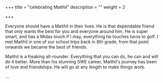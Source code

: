 +++
title = "celebrating Maithil"
description = ""
weight = 2

+++

Everyone should have a Maithil in their lives. He is that dependable friend that only wants the best for you and everyone around him. He is super smart, and has a Midas touch if I may, everything he touches turns to golf. I met Maithil in one of our school trips back in 8th grade, from that point onwards we became the best of friends.

Maithil is a freaking all-rounder. Everything that you can do, he can and will do it better. More than his stunning SWE career, Maithil's journey has been of love and friendships. He will go at any length to make things work.

...